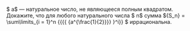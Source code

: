 $ a$ — натуральное число, не являющееся полным квадратом. Докажите, что для любого натурального числа $ n$ сумма ${S_n} = \sum\limits_{i = 1}^n {{{\{ {a^{\frac{1}{2}}}\} }^i}} $ иррациональна.